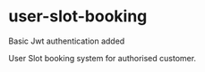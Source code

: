 # user-slot-booking

Basic Jwt authentication added

User Slot booking system for authorised customer.
